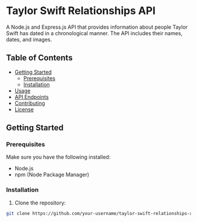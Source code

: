 # Taylor Swift Relationships API

A Node.js and Express.js API that provides information about people Taylor Swift has dated in a chronological manner. The API includes their names, dates, and images.

## Table of Contents

- [Getting Started](#getting-started)
  - [Prerequisites](#prerequisites)
  - [Installation](#installation)
- [Usage](#usage)
- [API Endpoints](#api-endpoints)
- [Contributing](#contributing)
- [License](#license)

## Getting Started

### Prerequisites

Make sure you have the following installed:

- Node.js
- npm (Node Package Manager)

### Installation

1. Clone the repository:

```bash
git clone https://github.com/your-username/taylor-swift-relationships-api.git



 
 
